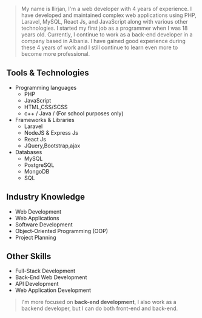 >My name is Ilirjan, I'm a web developer with 4 years of experience. I have developed and maintained complex web applications using PHP, Laravel, MySQL, React Js, and JavaScript along with various other technologies. I started my first job as a programmer when I was 18 years old. Currently, I continue to work as a back-end developer in a company based in Albania. I have gained good experience during these 4 years of work and I still continue to learn even more to become more professional.

## Tools & Technologies

* Programming languages
  * PHP
  * JavaScript
  * HTML,CSS/SCSS
  * c++ / Java  / (For school purposes only)
* Frameworks & Libraries
  * Laravel
  * NodeJS & Express Js
  * React Js
  * JQuery,Bootstrap,ajax
* Databases 
  * MySQL
  * PostgreSQL
  * MongoDB
  * SQL 

## Industry Knowledge
  * Web Development
  * Web Applications
  * Software Development
  * Object-Oriented Programming (OOP)
  * Project Planning
  
## Other Skills
  * Full-Stack Development
  * Back-End Web Development
  * API Development
  * Web Application Development

 
 
> I'm more focused on **back-end development**, I also work as a backend developer, but I can do both front-end and back-end.

